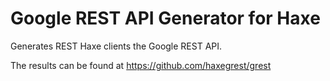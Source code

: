 # Google REST API Generator for Haxe

Generates REST Haxe clients the Google REST API.

The results can be found at https://github.com/haxegrest/grest
